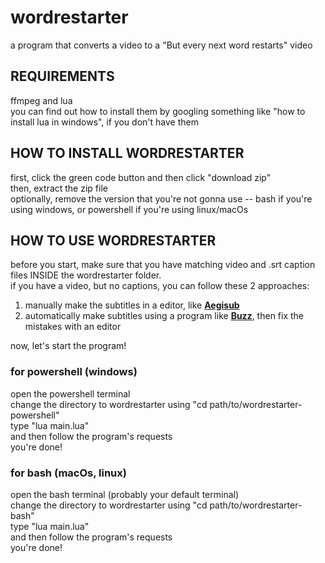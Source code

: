 # wordrestarter
a program that converts a video to a "But every next word restarts" video  
  
## REQUIREMENTS  
ffmpeg and lua  
you can find out how to install them by googling something like "how to install lua in windows", if you don't have them   
  
## HOW TO INSTALL WORDRESTARTER  
first, click the green code button and then click "download zip"  
then, extract the zip file  
optionally, remove the version that you're not gonna use -- bash if you're using windows, or powershell if you're using linux/macOs  
  
## HOW TO USE WORDRESTARTER  
before you start, make sure that you have matching video and .srt caption files INSIDE the wordrestarter folder.  
if you have a video, but no captions, you can follow these 2 approaches:  
1. manually make the subtitles in a editor, like **[Aegisub](https://aegisub.org/)**
2. automatically make subtitles using a program like **[Buzz](https://github.com/chidiwilliams/buzz/releases)**, then fix the mistakes with an editor
  
now, let's start the program!  
### for powershell (windows)  
  
open the powershell terminal  
change the directory to wordrestarter using "cd path/to/wordrestarter-powershell"  
type "lua main.lua"  
and then follow the program's requests  
you're done!  
  
### for bash (macOs, linux)  
  
open the bash terminal (probably your default terminal)  
change the directory to wordrestarter using "cd path/to/wordrestarter-bash"  
type "lua main.lua"  
and then follow the program's requests  
you're done!  
